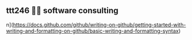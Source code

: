 ## ttt246 🙋‍♀️ software consulting
n](https://docs.github.com/github/writing-on-github/getting-started-with-writing-and-formatting-on-github/basic-writing-and-formatting-syntax)
